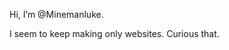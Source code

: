 Hi, I’m @Minemanluke.

I seem to keep making only websites. Curious that.

<!---
Minemanluke/Minemanluke is a ✨ special ✨ repository because its `README.md` (this file) appears on your GitHub profile.
You can click the Preview link to take a look at your changes.
--->
